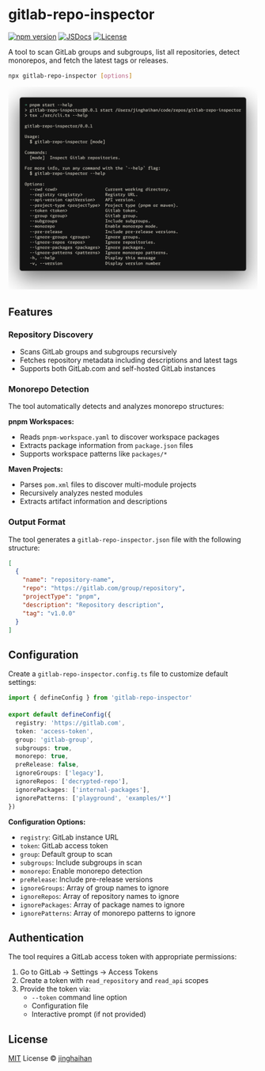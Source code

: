# gitlab-repo-inspector

[![npm version][npm-version-src]][npm-version-href]
[![JSDocs][jsdocs-src]][jsdocs-href]
[![License][license-src]][license-href]

A tool to scan GitLab groups and subgroups, list all repositories, detect monorepos, and fetch the latest tags or releases.

```bash
npx gitlab-repo-inspector [options]
```

<p align='center'>
<img src='./assets/help.png' />
</p>

## Features

### Repository Discovery
- Scans GitLab groups and subgroups recursively
- Fetches repository metadata including descriptions and latest tags
- Supports both GitLab.com and self-hosted GitLab instances

### Monorepo Detection
The tool automatically detects and analyzes monorepo structures:

**pnpm Workspaces:**
- Reads `pnpm-workspace.yaml` to discover workspace packages
- Extracts package information from `package.json` files
- Supports workspace patterns like `packages/*`

**Maven Projects:**
- Parses `pom.xml` files to discover multi-module projects
- Recursively analyzes nested modules
- Extracts artifact information and descriptions

### Output Format
The tool generates a `gitlab-repo-inspector.json` file with the following structure:

```json
[
  {
    "name": "repository-name",
    "repo": "https://gitlab.com/group/repository",
    "projectType": "pnpm",
    "description": "Repository description",
    "tag": "v1.0.0"
  }
]
```

## Configuration

Create a `gitlab-repo-inspector.config.ts` file to customize default settings:

```ts
import { defineConfig } from 'gitlab-repo-inspector'

export default defineConfig({
  registry: 'https://gitlab.com',
  token: 'access-token',
  group: 'gitlab-group',
  subgroups: true,
  monorepo: true,
  preRelease: false,
  ignoreGroups: ['legacy'],
  ignoreRepos: ['decrypted-repo'],
  ignorePackages: ['internal-packages'],
  ignorePatterns: ['playground', 'examples/*']
})
```

**Configuration Options:**
- `registry`: GitLab instance URL
- `token`: GitLab access token
- `group`: Default group to scan
- `subgroups`: Include subgroups in scan
- `monorepo`: Enable monorepo detection
- `preRelease`: Include pre-release versions
- `ignoreGroups`: Array of group names to ignore
- `ignoreRepos`: Array of repository names to ignore
- `ignorePackages`: Array of package names to ignore
- `ignorePatterns`: Array of monorepo patterns to ignore

## Authentication

The tool requires a GitLab access token with appropriate permissions:

1. Go to GitLab → Settings → Access Tokens
2. Create a token with `read_repository` and `read_api` scopes
3. Provide the token via:
   - `--token` command line option
   - Configuration file
   - Interactive prompt (if not provided)

## License

[MIT](./LICENSE) License © [jinghaihan](https://github.com/jinghaihan)

<!-- Badges -->

[npm-version-src]: https://img.shields.io/npm/v/gitlab-repo-inspector?style=flat&colorA=080f12&colorB=1fa669
[npm-version-href]: https://npmjs.com/package/gitlab-repo-inspector
[npm-downloads-src]: https://img.shields.io/npm/dm/gitlab-repo-inspector?style=flat&colorA=080f12&colorB=1fa669
[npm-downloads-href]: https://npmjs.com/package/gitlab-repo-inspector
[bundle-src]: https://img.shields.io/bundlephobia/minzip/gitlab-repo-inspector?style=flat&colorA=080f12&colorB=1fa669&label=minzip
[bundle-href]: https://bundlephobia.com/result?p=gitlab-repo-inspector
[license-src]: https://img.shields.io/badge/license-MIT-blue.svg?style=flat&colorA=080f12&colorB=1fa669
[license-href]: https://github.com/jinghaihan/gitlab-repo-inspector/LICENSE
[jsdocs-src]: https://img.shields.io/badge/jsdocs-reference-080f12?style=flat&colorA=080f12&colorB=1fa669
[jsdocs-href]: https://www.jsdocs.io/package/gitlab-repo-inspector
